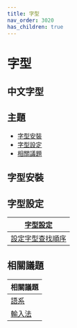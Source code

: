 ```yaml
---
title: 字型
nav_order: 3020
has_children: true
---
```



# 字型


## 中文字型


## 主題

* [字型安裝](#字型安裝)
* [字型設定](#字型設定)
* [相關議題](#相關議題)




## 字型安裝




## 字型設定

| [字型設定](https://samwhelp.github.io/note-about-fedora-xfce/read/subject/font/config.html) |
| --- |
| [設定字型查找順序](https://samwhelp.github.io/note-about-fedora-xfce/read/subject/font/config/font-match-order.html) |




## 相關議題

| 相關議題 |
| --- |
| [語系](https://samwhelp.github.io/note-about-fedora-xfce/read/subject/locale.html) |
| [輸入法](https://samwhelp.github.io/note-about-fedora-xfce/read/subject/input-method.html) |
